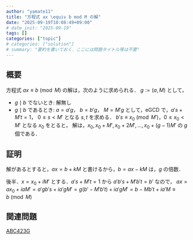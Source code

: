 ```yaml
---
author: "yamate11"
title: "方程式 ax \equiv b mod M の解"
date: "2025-09-19T10:08:49+09:00"
# date_init: "2025-09-19"
tags: []
categories: ["topic"]
# categories: ["solution"]
# summary: "要約を書いておく．ここには問題タイトル等は不要" 
---
```


## 概要

方程式 $ax \equiv b \pmod M$ の解は，次のように求められる．
$g := (a, M)$ として，

* $g \mid b$ でないとき: 解無し
* $g \mid b$ であるとき:
  $a = a'g$， $b = b'g$， $M = M'g$ として，eGCD で，$a's + M't = 1$， $0 \leq s < M'$ となる $s, t$ を求める．
  $b's \equiv x_0 \pmod{M'}$，$0 \leq x_0 <  M'$ となる $x_0$ をとると，
  解は，$x_0, x_0 + M', x_0 + 2M', \dots, x_0 + (g-1)M'$ の $g$ 個である．

## 証明

解があるとすると，$ax = b + kM$ と書けるから，$b = ax - kM$ は，$g$ の倍数．

後半．$x = x_0 + iM'$ とする．$a's + M't = 1$ から $a'b's + M'b't = b'$ なので，
$ax = ax_0 + iaM' = a'gb's + ia'gM' = g(b' - M'b't) + ia'gM' = b - Mb't + ia'M \equiv b \pmod M$


## 関連問題

[ABC423G](https://atcoder.jp/contests/abc423/tasks/abc423_g)
